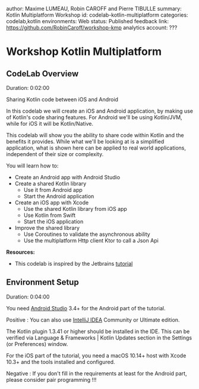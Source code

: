 author: Maxime LUMEAU, Robin CAROFF and Pierre TIBULLE
summary: Kotlin Multiplatform Workshop
id: codelab-kotlin-multiplatform
categories: codelab,kotlin
environments: Web
status: Published
feedback link: https://github.com/RobinCaroff/workshop-kmp
analytics account: ???

# Workshop Kotlin Multiplatform

## CodeLab Overview
Duration: 0:02:00

Sharing Kotlin code between iOS and Android 

In this codelab we will create an iOS and Android application, by making use of Kotlin's code sharing features. 
For Android we'll be using Kotlin/JVM, while for iOS it will be Kotlin/Native.

This codelab will show you the ability to share code within Kotlin and the benefits it provides. While what we'll be looking at is a simplified application, what is shown here can be applied to real world applications, independent of their size or complexity.

You will learn how to:

* Create an Android app with Android Studio
* Create a shared Kotlin library
  - Use it from Android app
  - Start the Android application
* Create an iOS app with Xcode
  - Use the shared Kotlin library from iOS app
  - Use Kotlin from Swift
  - Start the iOS application
* Improve the shared library
  - Use Coroutines to validate the asynchronous ability
  - Use the multiplatform Http client Ktor to call a Json Api 

**Resources:** 
* This codelab is inspired by the Jetbrains [tutorial](https://kotlinlang.org/docs/tutorials/native/mpp-ios-android.html)

## Environment Setup
Duration: 0:04:00

You need [Android Studio](https://developer.android.com/studio/) 3.4+ for the Android part of the tutorial. 

Positive
: You can also use [IntelliJ IDEA](https://jetbrains.com/idea/) Community or Ultimate edition.

The Kotlin plugin 1.3.41 or higher should be installed in the IDE. This can be verified via Language & Frameworks | Kotlin Updates section in the Settings (or Preferences) window.

For the iOS part of the tutorial, you need a macOS 10.14+ host with Xcode 10.3+ and the tools installed and configured.

Negative
: If you don't fill in the requirements at least for the Android part, please consider pair programming !!!

